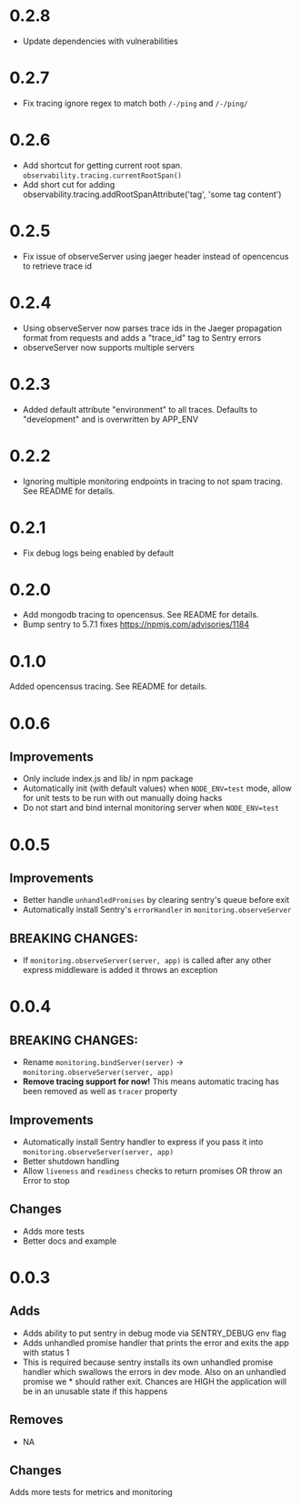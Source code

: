 # 0.2.8

* Update dependencies with vulnerabilities

# 0.2.7

* Fix tracing ignore regex to match both `/-/ping` and `/-/ping/`

# 0.2.6

* Add shortcut for getting current root span.  `observability.tracing.currentRootSpan()`
* Add short cut for adding observability.tracing.addRootSpanAttribute('tag', 'some tag content')

# 0.2.5

* Fix issue of observeServer using jaeger header instead of opencencus to retrieve trace id

# 0.2.4

* Using observeServer now parses trace ids in the Jaeger propagation format from requests and adds a "trace_id" tag to Sentry errors
* observeServer now supports multiple servers

# 0.2.3

* Added default attribute "environment" to all traces. Defaults to "development" and is overwritten by APP_ENV

# 0.2.2

* Ignoring multiple monitoring endpoints in tracing to not spam tracing. See README for details.

# 0.2.1

* Fix debug logs being enabled by default

# 0.2.0

* Add mongodb tracing to opencensus. See README for details.
* Bump sentry to 5.7.1 fixes https://npmjs.com/advisories/1184

# 0.1.0

Added opencensus tracing. See README for details.

# 0.0.6

## Improvements
* Only include index.js and lib/ in npm package
* Automatically init (with default values) when `NODE_ENV=test` mode, allow for unit tests to be run with out manually doing hacks
* Do not start and bind internal monitoring server when `NODE_ENV=test`

# 0.0.5

## Improvements
* Better handle `unhandledPromises` by clearing sentry's queue before exit
* Automatically install  Sentry's `errorHandler` in `monitoring.observeServer`

## BREAKING CHANGES:
* If `monitoring.observeServer(server, app)` is called after any other express middleware is added it
throws an exception

# 0.0.4

## BREAKING CHANGES:

* Rename `monitoring.bindServer(server)` -> `monitoring.observeServer(server, app)`
* **Remove tracing support for now!** This means automatic tracing has been removed as well as `tracer` property

## Improvements
* Automatically install Sentry handler to express if you pass it into `monitoring.observeServer(server, app)`
* Better shutdown handling
* Allow `liveness` and `readiness` checks to return promises OR throw an Error to stop


## Changes
* Adds more tests
* Better docs and example

# 0.0.3

## Adds
* Adds ability to put sentry in debug mode via SENTRY_DEBUG env flag
* Adds unhandled promise handler that prints the error and exits the app with status 1
* This is required because sentry installs its own unhandled promise handler which swallows the errors in dev mode. Also on an unhandled promise we * should rather exit. Chances are HIGH the application will be in an unusable state if this happens

## Removes

* NA

## Changes
Adds more tests for metrics and monitoring
